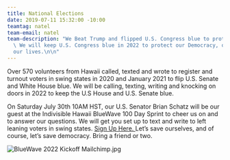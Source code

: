 ```yaml
---
title: National Elections
date: 2019-07-11 15:32:00 -10:00
teamtag: natel
team-email: natel
team-description: "We Beat Trump and flipped U.S. Congress blue to protect our Democracy.
  \ We will keep U.S. Congress blue in 2022 to protect our Democracy, our earth, and
  our lives.\n\n"
---
```


Over 570 volunteers from Hawaii called, texted and wrote to register and turnout voters in swing states in 2020 and January 2021 to flip U.S. Senate and White House blue.  We will be calling, texting, writing and knocking on doors in 2022 to keep the U.S House and U.S. Senate blue.  

On Saturday July 30th 10AM HST, our U.S. Senator Brian Schatz will be our guest at the Indivisible Hawaii BlueWave 100 Day Sprint to cheer us on and to answer our questions. We will get you set up to text and write to left leaning voters in swing states.  [Sign Up Here.
](https://us02web.zoom.us/meeting/register/tZMtc-qqpzIrGtEFcuUVCLpthmWZ4tgABAUT)
Let’s save ourselves, and of course, let’s save democracy. Bring a friend or two. 

![BlueWave 2022 Kickoff Mailchimp.jpg](/uploads/BlueWave%202022%20Kickoff%20Mailchimp.jpg)